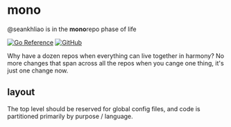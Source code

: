 # mono

@seankhliao is in the **mono**repo phase of life

[![Go Reference](https://pkg.go.dev/badge/go.seankhliao.com/mono.svg)](https://pkg.go.dev/go.seankhliao.com/mono)
[![GitHub](https://img.shields.io/github/license/seankhliao/mono?style=flat-square)](LICENSE)

Why have a dozen repos when everything can live together in harmony?
No more changes that span across all the repos when you cange one thing,
it's just one change now.

## layout

The top level should be reserved for global config files,
and code is partitioned primarily by purpose / language.

<!--
## projects

These are autogenerated summaries of the various projects within this monorepo.
-->
<!-- monodocgen marker -->
